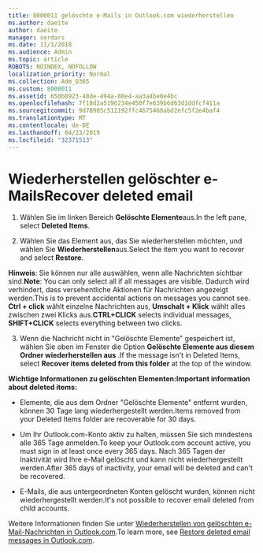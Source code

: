 ```yaml
---
title: 8000011 gelöschte e-Mails in Outlook.com wiederherstellen
ms.author: daeite
author: daeite
manager: serdars
ms.date: 11/1/2018
ms.audience: Admin
ms.topic: article
ROBOTS: NOINDEX, NOFOLLOW
localization_priority: Normal
ms.collection: Adm_O365
ms.custom: 8000011
ms.assetid: 650b8923-48de-494a-88e4-aa3a4be8e4bc
ms.openlocfilehash: 7f18d2a5196234e450f7e639b6d63d1ddfcf411a
ms.sourcegitcommit: 9d78905c512192ffc4675468abd2efc5f2e4baf4
ms.translationtype: MT
ms.contentlocale: de-DE
ms.lasthandoff: 04/23/2019
ms.locfileid: "32371513"
---
```

# <a name="recover-deleted-email"></a><span data-ttu-id="c24ad-102">Wiederherstellen gelöschter e-Mails</span><span class="sxs-lookup"><span data-stu-id="c24ad-102">Recover deleted email</span></span>

1. <span data-ttu-id="c24ad-103">Wählen Sie im linken Bereich **Gelöschte Elemente**aus.</span><span class="sxs-lookup"><span data-stu-id="c24ad-103">In the left pane, select **Deleted Items**.</span></span> 
    
2. <span data-ttu-id="c24ad-104">Wählen Sie das Element aus, das Sie wiederherstellen möchten, und wählen Sie **Wiederherstellen**aus.</span><span class="sxs-lookup"><span data-stu-id="c24ad-104">Select the item you want to recover and select **Restore**.</span></span> 
  
 <span data-ttu-id="c24ad-105">**Hinweis**: Sie können nur alle auswählen, wenn alle Nachrichten sichtbar sind.</span><span class="sxs-lookup"><span data-stu-id="c24ad-105">**Note**: You can only select all if all messages are visible.</span></span> <span data-ttu-id="c24ad-106">Dadurch wird verhindert, dass versehentliche Aktionen für Nachrichten angezeigt werden.</span><span class="sxs-lookup"><span data-stu-id="c24ad-106">This is to prevent accidental actions on messages you cannot see.</span></span> <span data-ttu-id="c24ad-107">**Ctrl + click** wählt einzelne Nachrichten aus, **Umschalt + Klick** wählt alles zwischen zwei Klicks aus.</span><span class="sxs-lookup"><span data-stu-id="c24ad-107">**CTRL+CLICK** selects individual messages, **SHIFT+CLICK** selects everything between two clicks.</span></span> 
    
3. <span data-ttu-id="c24ad-108">Wenn die Nachricht nicht in "Gelöschte Elemente" gespeichert ist, wählen Sie oben im Fenster die Option **Gelöschte Elemente aus diesem Ordner wiederherstellen aus** .</span><span class="sxs-lookup"><span data-stu-id="c24ad-108">If the message isn't in Deleted Items, select **Recover items deleted from this folder** at the top of the window.</span></span> 
    
 <span data-ttu-id="c24ad-109">**Wichtige Informationen zu gelöschten Elementen:**</span><span class="sxs-lookup"><span data-stu-id="c24ad-109">**Important information about deleted items:**</span></span>
  
- <span data-ttu-id="c24ad-110">Elemente, die aus dem Ordner "Gelöschte Elemente" entfernt wurden, können 30 Tage lang wiederhergestellt werden.</span><span class="sxs-lookup"><span data-stu-id="c24ad-110">Items removed from your Deleted Items folder are recoverable for 30 days.</span></span>
    
- <span data-ttu-id="c24ad-111">Um Ihr Outlook.com-Konto aktiv zu halten, müssen Sie sich mindestens alle 365 Tage anmelden.</span><span class="sxs-lookup"><span data-stu-id="c24ad-111">To keep your Outlook.com account active, you must sign in at least once every 365 days.</span></span> <span data-ttu-id="c24ad-112">Nach 365 Tagen der Inaktivität wird Ihre e-Mail gelöscht und kann nicht wiederhergestellt werden.</span><span class="sxs-lookup"><span data-stu-id="c24ad-112">After 365 days of inactivity, your email will be deleted and can't be recovered.</span></span>
    
- <span data-ttu-id="c24ad-113">E-Mails, die aus untergeordneten Konten gelöscht wurden, können nicht wiederhergestellt werden.</span><span class="sxs-lookup"><span data-stu-id="c24ad-113">It's not possible to recover email deleted from child accounts.</span></span>
    
<span data-ttu-id="c24ad-114">Weitere Informationen finden Sie unter [Wiederherstellen von gelöschten e-Mail-Nachrichten in Outlook.com](https://go.microsoft.com/fwlink/p/?linkid=873117).</span><span class="sxs-lookup"><span data-stu-id="c24ad-114">To learn more, see [Restore deleted email messages in Outlook.com](https://go.microsoft.com/fwlink/p/?linkid=873117).</span></span>
  

